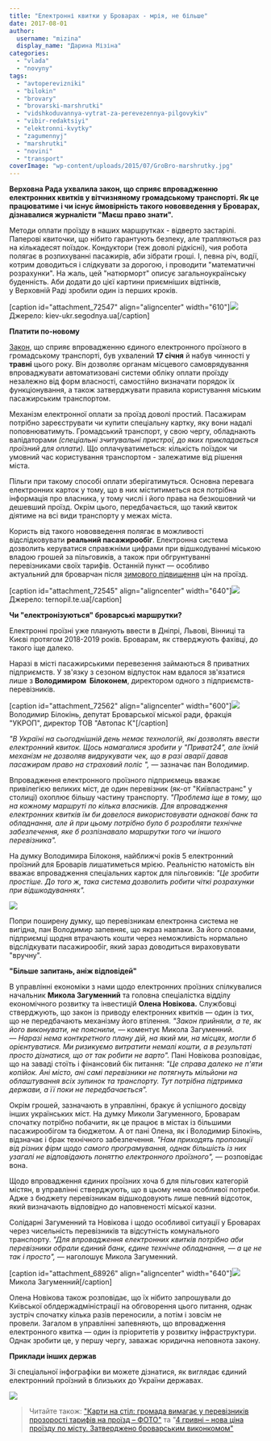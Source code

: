 ```yaml
---
title: "Електронні квитки у Броварах - мрія, не більше"
date: 2017-08-01
author: 
  username: "mizina"
  display_name: "Дарина Мізіна"
categories: 
  - "vlada"
  - "novyny"
tags: 
  - "avtoperevizniki"
  - "bilokin"
  - "brovary"
  - "brovarski-marshrutki"
  - "vidshkoduvannya-vytrat-za-perevezennya-pilgovykiv"
  - "vibir-redaktsiyi"
  - "elektronni-kvytky"
  - "zagumennyj"
  - "marshrutki"
  - "novini"
  - "transport"
coverImage: "wp-content/uploads/2015/07/GroBro-marshrutky.jpg"
---
```


**Верховна Рада ухвалила закон, що сприяє впровадженню електронних квитків у вітчизняному громадському транспорті. Як це працюватиме і чи існує ймовірність такого нововведення у Броварах, дізнавалися журналісти "Маєш право знати".** 

Методи оплати проїзду в наших маршрутках - відверто застарілі. Паперові квиточки, що нібито гарантують безпеку, але трапляються раз на кількадесят поїздок. Кондуктори (теж доволі рідкісні), чия робота полягає в розпихуванні пасажирів, аби зібрати гроші. І, певна річ, водії, котрим доводиться і слідкувати за дорогою, і проводити "математичні розрахунки". На жаль, цей "натюрморт" описує загальноукраїнську буденність. Аби додати до цієї картини приємніших відтінків, у Верховній Раді зробили один із перших кроків.

\[caption id="attachment\_72547" align="aligncenter" width="610"\]![](https://mpz.brovary.org/wp-content/uploads/2017/07/40_main_new.1497510284.jpg) Джерело: kiev-ukr.segodnya.ua\[/caption\]

**Платити по-новому**

[Закон](http://zakon2.rada.gov.ua/laws/show/1812-19), що сприяє впровадженню єдиного електронного проїзного в громадському транспорті, був ухвалений **17 січня** й набув чинності у **травні** цього року. Він дозволяє органам місцевого самоврядування впроваджувати автоматизовані системи обліку оплати проїзду незалежно від форм власності, самостійно визначати порядок їх функціонування, а також затверджувати правила користування міським пасажирським транспортом.

Механізм електронної оплати за проїзд доволі простий. Пасажирам потрібно зареєструвати чи купити спеціальну картку, яку вони надалі поповнюватимуть. Громадський транспорт, у свою чергу, обладнають валідаторами _(спеціальні зчитувальні пристрої, до яких прикладається проїзний для оплати)._ Що оплачуватиметься: кількість поїздок чи умовний час користування транспортом - залежатиме від рішення міста.

Пільги при такому способі оплати зберігатимуться. Основна перевага електронних карток у тому, що в них міститиметься вся потрібна інформація про власника, у тому числі і його права на безкошовний чи дешевший проїзд. Окрім цього, передбачається, що такий квиток діятиме на всі види транспорту у межах міста.

Користь від такого нововведення полягає в можливості відслідковувати **реальний пасажирообіг**. Електронна система дозволить керуватися справжніми цифрами при відшкодуванні міською владою грошей за пільговиків, а також при обгрунтуванні перевізниками своїх тарифів. Останній пункт — особливо актуальний для броварчан після [зимового підвищення](https://mpz.brovary.org/proyizd-kyyeva-12-grn-brovaram-pidgotuvatysya/) цін на проїзд.

\[caption id="attachment\_72545" align="aligncenter" width="640"\]![](https://mpz.brovary.org/wp-content/uploads/2017/07/038101c-690-1_690x426.jpg) Джерело: ternopil.te.ua\[/caption\]

**Чи "електронізуються" броварські маршрутки?**

Електронні проїзні уже планують ввести в Дніпрі, Львові, Вінниці та Києві протягом 2018-2019 років. Броварам, як стверджують фахівці, до такого іще далеко.

Наразі в місті пасажирськими перевезення займаються 8 приватних підприємств. У зв'язку з сезоном відпусток нам вдалося зв'язатися лише з **Володимиром  Білоконем**, директором одного з підприємств-перевізників.

\[caption id="attachment\_72562" align="aligncenter" width="600"\][![](https://mpz.brovary.org/wp-content/uploads/2017/07/Volodymyr-Bilokin.jpg)](https://mpz.brovary.org/wp-content/uploads/2017/07/Volodymyr-Bilokin.jpg) Володимир Білокінь, депутат Броварської міської ради, фракція "УКРОП", директор ТОВ "Автопас К"\[/caption\]

_"В Україні на сьогоднішній день немає технологій, які дозволять ввести електронний квиток. Щось намагалися зробити у "Приват24", але їхній механізм не дозволяв видрукувати чек, що в разі аварії давав пасажирам право на страховий поліс ", —_ зазначає пан Володимир.

Впровадження електронного проїзного підприємець вважає привілегією великих міст, де один перевізник (як-от "Київпастранс" у столиці) охоплює більшу частину транспорту. _"Проблема іще в тому, що на кожному маршруті по кілька власників. Для впровадження електронних квитків їм би довелося використовувати однакові банк та обладнання, але й при цьому потрібно було б розробляти технічне забезпечення, яке б розпізнавало маршрутки того чи іншого перевізника"._ 

На думку Володимира Білоконя, найближчі років 5 електронний проїзний для Броварів лишатиметься мрією. Реальністю натомість він вважає впровадження спеціальних карток для пільговиків: _"Це зробити простіше. До того ж, така система дозволить робити чіткі розрахунки при відшкодуваннях"._

![](https://mpz.brovary.org/wp-content/uploads/2017/07/73424.jpg)

Попри поширену думку, що перевізникам електронна система не вигідна, пан Володимир запевняє, що якраз навпаки. За його словами, підприємці щодня втрачають кошти через неможливість нормально відслідкувати пасажирообіг, який зараз доводиться вираховувати "вручну".

**"Більше запитань, аніж відповідей"**

В управлінні економіки з нами щодо електронних проїзних спілкувалися начальник **Микола Загуменний** та головна спеціалістка відділу економічного розвитку та інвестицій **Олена Новікова.** Службовці стверджують, що закон із приводу електронних квитків — один із тих, що не передбачають механізму його втілення. _"Закон прийняли, а те, як його виконувати, не пояснили, —_ коментує Микола Загуменний. — _Наразі нема конткретного плану дій, на який ми, на місцях, могли б орієнтуватися. Ми ризикуємо витратити немалі кошти, а в результаті просто дізнатися, що от так робити не варто"._ Пані Новікова розповідає, що на заваді стоїть і фінансовий бік питання: _"Це справа далеко не п'яти копійок._ _Ані місто, ані самі перевізники не потягнуть мільйони на облаштування всіх зупинок та транспорту. Тут потрібна підтримка держави, а її поки не передбачається"._ 

Окрім грошей, зазначають в управлінні, бракує й успішного досвіду інших українських міст. На думку Миколи Загуменного, Броварам спочатку потрібно побачити, як це працює в містах із більшими пасажирообігом та бюджетом. А от пані Олена, як і Володимир Білокінь, відзначає і брак технічного забезпечення. _"Нам приходять пропозиції від різних фірм щодо самого програмування, однак більшість із них узагалі не відповідають поняттю електронного проїзного", —_ розповідає вона.

Щодо впровадження єдиних проїзних хоча б для пільгових категорій містян, в управлінні стверджують, що в цьому нема особливої потреби. Адже з бюджету перевізникам відшкодовують лише певний відсоток, який визначають відповідно до наповненості міської казни.

Солідарні Загуменний та Новікова і щодо особливої ситуації у Броварах через чисельність перевізників та відсутність комунального транспорту. _"Для впровадження електронних квитків потрібно аби перевізники обрали єдиний банк, єдине технічне обладнання, — а це не так і просто", —_ наголошує Микола Загуменний.

\[caption id="attachment\_68926" align="aligncenter" width="640"\]![](https://mpz.brovary.org/wp-content/uploads/2017/04/zagumennyj.jpg) Микола Загуменний\[/caption\]

Олена Новікова також розповідає, що їх нібито запрошували до Київської облдержадміністрації на обговорення цього питання, однак зустріч спочатку кілька разів переносили, а потім і зовсім не провели. Загалом в управлінні запевняють, що впровадження електронного квитка — один із пріоритетів у розвитку інфраструктури. Однак зробити це, у першу чергу, заважає юридична неповнота закону.

**Приклади інших держав**

Зі спеціальної інфографіки ви можете дізнатися, як виглядає єдиний електронний проїзний в близьких до України державах.

![](https://mpz.brovary.org/wp-content/uploads/2017/07/new-piktochart_23528209_e21614aaafd97ae7753a96d75ccc51f53bd4f0cf.jpg)

> Читайте також: ["Карти на стіл: громада вимагає у перевізників прозорості тарифів на проїзд – ФОТО"](https://mpz.brovary.org/karty-na-stil-gromada-vymagaye-u-pereviznykiv-prozorosti-taryfiv-na-proyizd-foto/) та "[4 гривні – нова ціна проїзду по місту. Затверджено броварським виконкомом"](https://mpz.brovary.org/4-gryvni-nova-tsina-proyizdu-po-mistu-zatverdzheno-brovarskym-vykonkomom/)

